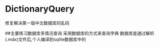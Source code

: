 # DictionaryQuery
修复解决第一版中文数据库的乱码

##主要练习数据库多情况查询
采用数据库的方式来查询字典
数据库是通过解析(.mdx)文件后,个人编译到sqlite数据库中的

